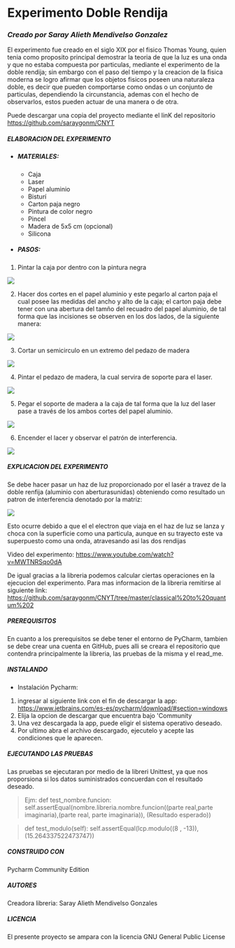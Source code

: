 # Experimento Doble Rendija
### _Creado por Saray Alieth Mendivelso Gonzalez_
El experimento fue creado en el siglo XIX por el fisico Thomas Young, quien tenia como proposito principal demostrar la teoria  de que la luz es una onda y que no estaba compuesta por particulas, mediante el experimento de la doble rendija; sin embargo con el paso del tiempo y la creacion de la fisica moderna se logro afirmar que  los objetos fisicos poseen una naturaleza doble, es decir que pueden comportarse como ondas o un conjunto de particulas, dependiendo la circunstancia, ademas con el hecho de observarlos, estos pueden actuar de una manera o de otra.

Puede descargar una copia del proyecto mediante el linK del repositorio https://github.com/saraygonm/CNYT


##### ELABORACION DEL EXPERIMENTO
- ##### MATERIALES: 
    - Caja
    - Laser
    - Papel aluminio
    - Bisturí
    - Carton paja negro
    - Pintura de color negro
    - Pincel
    - Madera de 5x5 cm (opcional)
    - Silicona
- ##### PASOS:  
1) Pintar la caja por dentro con la pintura negra


![](https://scontent.xx.fbcdn.net/v/t1.15752-9/311228779_425627229687418_3971342962651930505_n.jpg?stp=dst-jpg_s206x206&_nc_cat=110&ccb=1-7&_nc_sid=aee45a&_nc_eui2=AeGqg7F_rHfC6cup7Dwlt3qcMyNTgKjytagzI1OAqPK1qKrzWFbQM9f8-itYeXIU8D56XxHX8j04kqrczEUIyA2O&_nc_ohc=8q4xVxQmS20AX9mARTK&_nc_ad=z-m&_nc_cid=0&_nc_ht=scontent.xx&oh=03_AdQsaeNL6EXaOd8o0RhMi4OXKfEy-OvTEFD1qJ1xUCZhuw&oe=636FEAF6)


2) Hacer dos cortes en el papel aluminio y este pegarlo al carton paja el cual posee las medidas del ancho y alto de la caja; el carton paja debe tener con una abertura del tamño del recuadro del papel aluminio, de tal forma que las incisiones  se observen en los dos lados, de la siguiente manera:


![](https://scontent.xx.fbcdn.net/v/t1.15752-9/311179528_790840948796557_4865908062268517445_n.jpg?stp=dst-jpg_s206x206&_nc_cat=108&ccb=1-7&_nc_sid=aee45a&_nc_eui2=AeGliYW445_pqJ6vR9gZrtLW6Jo0-7gnCiXomjT7uCcKJb2PFnZy0-xZQZPOhAbTViNlRhz_neQRhP191msgz19p&_nc_ohc=QPfGRvGSAocAX9-OD55&_nc_ad=z-m&_nc_cid=0&_nc_ht=scontent.xx&oh=03_AdQiQGVDV-J61w5An3orJK3JlbZEEejXTCfjWZ8LziOXTw&oe=636EA3A7)


3) Cortar un semicirculo en un extremo del pedazo de madera


![](https://scontent.xx.fbcdn.net/v/t1.15752-9/311173267_1173079596613689_1047308300440971794_n.jpg?stp=dst-jpg_s206x206&_nc_cat=104&ccb=1-7&_nc_sid=aee45a&_nc_eui2=AeECcB6SmIXUohreiH6mlrSvIBF54jry6LQgEXniOvLotIS-73DNfhUnlNSY3G6HsR0ssFCnh2_7spmv-CBFYeJG&_nc_ohc=bQvxGXj6sfYAX-e10cJ&_nc_ad=z-m&_nc_cid=0&_nc_ht=scontent.xx&oh=03_AdTTvi65AXXSgNfQdQP8u9imzmjTIHN31dDfxg_tV6hFYA&oe=636E295D)


4) Pintar el pedazo de madera, la cual servira de soporte para el laser.


![](https://scontent.xx.fbcdn.net/v/t1.15752-9/294403437_476237600935543_8065433098312990961_n.jpg?stp=dst-jpg_p206x206&_nc_cat=111&ccb=1-7&_nc_sid=aee45a&_nc_eui2=AeFxjDjOqUmR3E4bFzF8qT8c6mrafs0Egojqatp-zQSCiI7fF2GHlQ6UjO2YNUbzJh3wZGrVo_sCtRLwiPFemfCv&_nc_ohc=TBBoLdnNYvMAX8GZKcX&_nc_ad=z-m&_nc_cid=0&_nc_ht=scontent.xx&oh=03_AdSCkRGgtCJJ2tOTDvjD2OeiADpi34mvaLb7ZF6MsvhhpA&oe=636EF40E)


5) Pegar el soporte de madera a la caja de tal forma que la luz del laser pase a través de los ambos cortes del papel aluminio.


![](https://scontent.xx.fbcdn.net/v/t1.15752-9/275817437_420190140282059_2736001261796355767_n.jpg?stp=dst-jpg_p206x206&_nc_cat=105&ccb=1-7&_nc_sid=aee45a&_nc_eui2=AeE-WPhGs4AHjF4_m0zAkFtQQpb7jsrJaEZClvuOysloRiVT6TKpE0m_CvoNVNbnSlIp7g9LN2rObaPZRlqSDhBI&_nc_ohc=1qo6AckTZD4AX-Kol3Y&_nc_ad=z-m&_nc_cid=0&_nc_ht=scontent.xx&oh=03_AdS1PAZ9GtDzlCISyuxZAtg88W1-TunIGZHBd4TlxA060g&oe=636F801E)


6) Encender el lacer y observar el patrón de interferencia.


![](https://scontent.xx.fbcdn.net/v/t1.15752-9/310957851_670321934339749_5818717568314943536_n.jpg?stp=dst-jpg_p206x206&_nc_cat=107&ccb=1-7&_nc_sid=aee45a&_nc_eui2=AeGnJs5A4iwHtKm6sI7U7amlaFq-HVFV9EZoWr4dUVX0Ro-yLYOcfr78RRfl_-3fdYSU9LfEwdU7uqHZRoqpTSWe&_nc_ohc=45awBlotdBsAX-lP--7&_nc_ad=z-m&_nc_cid=0&_nc_ht=scontent.xx&oh=03_AdS4QtuCqyCBlpWtaDqUQtz3NqHour9zYerNmL39NjnA3A&oe=636F9D5C)



##### EXPLICACION DEL EXPERIMENTO
Se debe hacer pasar  un haz de luz proporcionado por  el lasér a travez de la doble renfija (aluminio con aberturasunidas) obteniendo como resultado un patron de interferencia denotado por la matriz: 


![](https://user-images.githubusercontent.com/53798019/76541799-1de71200-6452-11ea-9ea0-272be402f2b5.png)

Esto ocurre debido a que el el electron que viaja en el haz de luz  se lanza y choca con la superficie como una particula, aunque en su trayecto este va superpuesto como una onda, atravesando asi las dos rendijas

Video del experimento: https://www.youtube.com/watch?v=MWTNRSqo0dA

De igual gracias a la libreria podemos calcular ciertas operaciones en la ejecucion del experimento. Para mas informacion de la libreria remitirse al siguiente link:
https://github.com/saraygonm/CNYT/tree/master/classical%20to%20quantum%202

  
##### PREREQUISITOS 
En cuanto a los prerequisitos se debe tener el entorno de PyCharm, tambien se debe crear una cuenta en GitHub, pues alli se creara el repositorio que contendra principalmente la libreria, las pruebas de la misma y el read_me.

##### INSTALANDO 
- Instalación Pycharm:
1) ingresar al siguiente link  con el fin de descargar la app: https://www.jetbrains.com/es-es/pycharm/download/#section=windows
2) Elija la opcion de descargar que encuentra bajo 'Community
3) Una vez descargada la app, puede eligir el sistema operativo deseado.
4) Por ultimo abra el archivo descargado, ejecutelo y acepte las condiciones que le aparecen.

##### EJECUTANDO LAS PRUEBAS
Las pruebas se ejecutaran por medio de la libreri Unittest, ya que nos proporsiona si los datos suministrados concuerdan con el resultado deseado.

> Ejm: def test_nombre.funcion:
      self.assertEqual(nombre.libreria.nombre.funcion((parte real,parte imaginaria),(parte real, parte imaginaria)), (Resultado esperado))
      
> def test_modulo(self):
        self.assertEqual(lcp.modulo((8 , -13)), (15.264337522473747))
        
##### CONSTRUIDO CON
Pycharm Community Edition 

##### AUTORES
Creadora libreria: Saray Alieth Mendivelso Gonzales

##### LICENCIA
El presente proyecto se ampara con la licencia GNU General Public License






